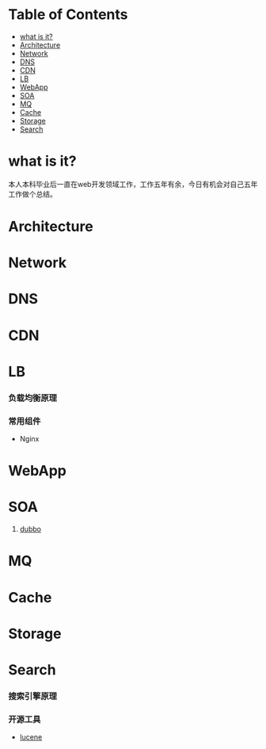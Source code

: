 # Table of Contents
* <a href="#what is it?">what is it?</a>
* <a href="#Architecture">Architecture</a>
* <a href="#Network">Network</a>
* <a href="#DNS">DNS</a>
* <a href="#CDN">CDN</a>
* <a href="#LB">LB</a>
* <a href="#WebApp">WebApp</a>
* <a href="#SOA">SOA</a>
* <a href="#MQ">MQ</a>
* <a href="#Cache">Cache</a>
* <a href="#Storage">Storage</a>
* <a href="#Search">Search</a>

# what is it?
本人本科毕业后一直在web开发领域工作，工作五年有余，今日有机会对自己五年工作做个总结。


# Architecture


# Network


# DNS


# CDN


# LB
### 负载均衡原理
### 常用组件
* Nginx

# WebApp


# SOA
1. <a href="http://dubbo.io/">dubbo</a>

# MQ


# Cache


# Storage


# Search
### 搜索引擎原理
### 开源工具
* <a href="https://lucene.apache.org/">lucene</a>

